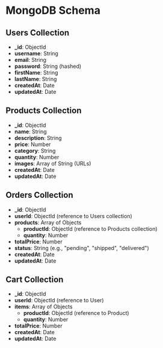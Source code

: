 # MongoDB Schema

## Users Collection
- **_id**: ObjectId
- **username**: String
- **email**: String
- **password**: String (hashed)
- **firstName**: String
- **lastName**: String
- **createdAt**: Date
- **updatedAt**: Date

## Products Collection
- **_id**: ObjectId
- **name**: String
- **description**: String
- **price**: Number
- **category**: String
- **quantity**: Number
- **images**: Array of String (URLs)
- **createdAt**: Date
- **updatedAt**: Date

## Orders Collection
- **_id**: ObjectId
- **userId**: ObjectId (reference to Users collection)
- **products**: Array of Objects
  - **productId**: ObjectId (reference to Products collection)
  - **quantity**: Number
- **totalPrice**: Number
- **status**: String (e.g., "pending", "shipped", "delivered")
- **createdAt**: Date
- **updatedAt**: Date

## Cart Collection

- **_id**: ObjectId
- **userId**: ObjectId (reference to User)
- **items**: Array of Objects
  - **productId**: ObjectId (reference to Product)
  - **quantity**: Number
- **totalPrice**: Number
- **createdAt**: Date
- **updatedAt**: Date
